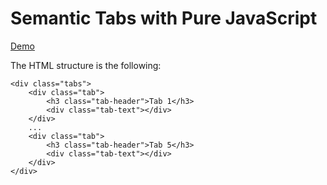 # Semantic Tabs with Pure JavaScript

[Demo](http://jsfiddle.net/ierhyna/c9hwgdyz/show)

The HTML structure is the following:

```
<div class="tabs">
    <div class="tab">
        <h3 class="tab-header">Tab 1</h3>
        <div class="tab-text"></div>
    </div>
    ...
    <div class="tab">
        <h3 class="tab-header">Tab 5</h3>
        <div class="tab-text"></div>
    </div>
</div>
```
